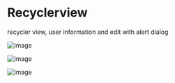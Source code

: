 # Recyclerview

recycler view, user information and edit with alert dialog

![image](https://user-images.githubusercontent.com/107554272/178121242-2813b72d-1248-4482-a320-35d93da123c5.png)

![image](https://user-images.githubusercontent.com/107554272/178121320-1720f197-dfc9-4f5e-ba27-053d154ec79c.png)

![image](https://user-images.githubusercontent.com/107554272/178121271-f566e8ff-ac98-414a-8640-44b764483f3a.png)
